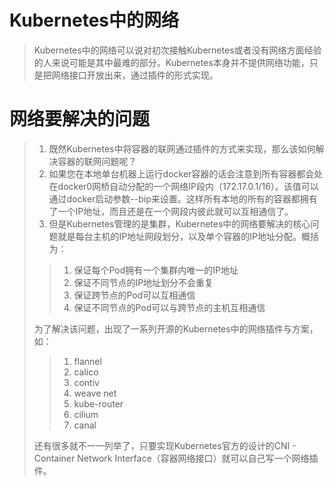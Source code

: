 # Kubernetes中的网络
> Kubernetes中的网络可以说对初次接触Kubernetes或者没有网络方面经验的人来说可能是其中最难的部分。Kubernetes本身并不提供网络功能，只是把网络接口开放出来，通过插件的形式实现。   

# 网络要解决的问题
> 1. 既然Kubernetes中将容器的联网通过插件的方式来实现，那么该如何解决容器的联网问题呢？   
> 2. 如果您在本地单台机器上运行docker容器的话会注意到所有容器都会处在docker0网桥自动分配的一个网络IP段内（172.17.0.1/16）。该值可以通过docker启动参数--bip来设置。这样所有本地的所有的容器都拥有了一个IP地址，而且还是在一个网段内彼此就可以互相通信了。   
> 3. 但是Kubernetes管理的是集群，Kubernetes中的网络要解决的核心问题就是每台主机的IP地址网段划分，以及单个容器的IP地址分配。概括为：   
> > 1. 保证每个Pod拥有一个集群内唯一的IP地址   
> > 2. 保证不同节点的IP地址划分不会重复   
> > 3. 保证跨节点的Pod可以互相通信   
> > 4. 保证不同节点的Pod可以与跨节点的主机互相通信   
> >
> 为了解决该问题，出现了一系列开源的Kubernetes中的网络插件与方案，如：   
> > 1. flannel   
> > 2. calico   
> > 3. contiv   
> > 4. weave net   
> > 5. kube-router   
> > 6. cilium   
> > 7. canal   
> >
> 还有很多就不一一列举了，只要实现Kubernetes官方的设计的CNI - Container Network Interface（容器网络接口）就可以自己写一个网络插件。   























